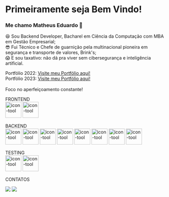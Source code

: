 # Primeiramente seja Bem Vindo!
### Me chamo Matheus Eduardo 🤙

:satisfied: Sou Backend Developer, Bacharel em Ciência da Computação com MBA em Gestão Empresarial;<br>
:sunglasses: Fui Técnico e Chefe de guarnição pela multinacional pioneira em segurança e transporte de valores, Brink's;<br>
:scream: E sou taxativo: não dá pra viver sem cibersegurança e inteligência artificial.
<br>

Portfólio 2022: <a href="https://matheus-azevedo.github.io/my-portfolio-matheus-eduardo/">Visite meu Portfólio aqui!</a>
<br>
Portfólio 2023: <a href="https://my-portfolio-2023-01.vercel.app/">Visite meu Portfólio aqui!</a>
<br>
<br>
Foco no aperfeiçoamento constante!
<br>

FRONTEND
<br>
<img className='icons' alt='icon-tool' src="https://cdn.jsdelivr.net/gh/devicons/devicon/icons/nextjs/nextjs-original-wordmark.svg" height="50" width="50"/>
<img className='icons' alt='icon-tool' src="https://cdn.jsdelivr.net/gh/devicons/devicon/icons/react/react-original-wordmark.svg" height="50" width="50"/>
<br>

BACKEND
<br>
<img className='icons' alt='icon-tool' src="https://cdn.jsdelivr.net/gh/devicons/devicon/icons/docker/docker-original-wordmark.svg" height="50" width="50"/>
<img className='icons' alt='icon-tool' src="https://cdn.jsdelivr.net/gh/devicons/devicon/icons/javascript/javascript-plain.svg" height="50" width="50"/>
<img className='icons' alt='icon-tool' src="https://cdn.jsdelivr.net/gh/devicons/devicon/icons/typescript/typescript-original.svg" height="50" width="50"/>
<img className='icons' alt='icon-tool' src="https://cdn.jsdelivr.net/gh/devicons/devicon/icons/nodejs/nodejs-original.svg" height="50" width="50"/>
<img className='icons' alt='icon-tool' src="https://cdn.jsdelivr.net/gh/devicons/devicon/icons/express/express-original-wordmark.svg" height="50" width="50"/>
<img className='icons' alt='icon-tool' src="https://cdn.jsdelivr.net/gh/devicons/devicon/icons/mysql/mysql-original-wordmark.svg" height="50" width="50"/>
<img className='icons' alt='icon-tool' src="https://cdn.jsdelivr.net/gh/devicons/devicon/icons/sequelize/sequelize-original-wordmark.svg" height="50" width="50"/>
<img className='icons' alt='icon-tool' src="https://cdn.jsdelivr.net/gh/devicons/devicon/icons/mongodb/mongodb-original-wordmark.svg" height="50" width="50"/>
<br>

TESTING
<br>
<img className='icons' alt='icon-tool' src="https://cdn.jsdelivr.net/gh/devicons/devicon/icons/jest/jest-plain.svg" height="50" width="50"/>
<img className='icons' alt='icon-tool' src="https://cdn.jsdelivr.net/gh/devicons/devicon/icons/mocha/mocha-plain.svg" height="50" width="50"/>
<br>

CONTATOS
<div>
<a href = "matheuseduardo.jp@gmail.com"><img src="https://img.shields.io/badge/Gmail-D14836?style=for-the-badge&logo=gmail&logoColor=white" target="_blank"></a>
<a href="https://www.linkedin.com/in/matheuseduardosousaazevedo" target="_blank"><img src="https://img.shields.io/badge/-LinkedIn-%230077B5?style=for-the-badge&logo=linkedin&logoColor=white" target="_blank"></a>   
</div>

